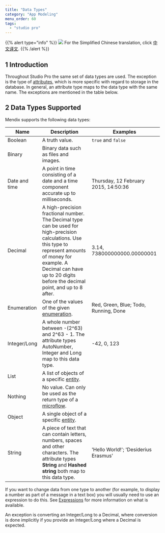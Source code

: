 ```yaml
---
title: "Data Types"
category: "App Modeling"
menu_order: 60
tags:
  - "studio pro"
---
```


{{% alert type="info" %}}
<img src="attachments/chinese-translation/china.png" style="display: inline-block; margin: 0" /> For the Simplified Chinese translation, click [中文译文](https://cdn.mendix.tencent-cloud.com/documentation/refguide8/data-types.pdf).
{{% /alert %}}

## 1 Introduction

Throughout Studio Pro the same set of data types are used. The exception is the type of [attributes](attributes), which is more specific with regard to storage in the database. In general, an attribute type maps to the data type with the same name. The exceptions are mentioned in the table below.

## 2 Data Types Supported

Mendix supports the following data types:

| Name          | Description                                                                                                                                                                                                                                | Examples                              |
| ------------- | ------------------------------------------------------------------------------------------------------------------------------------------------------------------------------------------------------------------------------------------ | ------------------------------------- |
| Boolean       | A truth value.                                                                                                                                                                                                                             | `true` and `false`                    |
| Binary        | Binary data such as files and images.                                                                                                                                                                                                      |                                       |
| Date and time | A point in time consisting of a date and a time component accurate up to milliseconds.                                                                                                                                                     | Thursday, 12 February 2015, 14:50:36  |
| Decimal       | A high-precision fractional number. The Decimal type can be used for high-precision calculations. Use this type to represent amounts of money for example. A Decimal can have up to 20 digits before the decimal point, and up to 8 after. | 3.14, 738000000000.00000001           |
| Enumeration   | One of the values of the given [enumeration](enumerations).                                                                                                                                                                                | Red, Green, Blue; Todo, Running, Done |
| Integer/Long  | A whole number between -(2^63) and 2^63 - 1. The attribute types AutoNumber, Integer and Long map to this data type.                                                                                                                       | -42, 0, 123                           |
| List          | A list of objects of a specific [entity](entities).                                                                                                                                                                                        |                                       |
| Nothing       | No value. Can only be used as the return type of a [microflow](microflows).                                                                                                                                                                |                                       |
| Object        | A single object of a specific [entity](entities).                                                                                                                                                                                          |                                       |
| String        | A piece of text that can contain letters, numbers, spaces and other characters. The attribute types **String** and **Hashed string** both map to this data type.                                                                           | 'Hello World!'; 'Desiderius Erasmus'  |

If you want to change data from one type to another (for example, to display a number as part of a message in a text box) you will usually need to use an expression to do this. See [Expressions](expressions) for more information on what is available.

An exception is converting an Integer/Long to a Decimal, where conversion is done implicitly if you provide an Integer/Long where a Decimal is expected.
